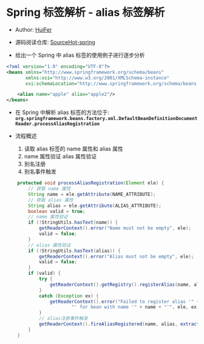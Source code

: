 # Spring 标签解析 - alias 标签解析
- Author: [HuiFer](https://github.com/huifer)
- 源码阅读仓库: [SourceHot-spring](https://github.com/SourceHot/spring-framework-read)



- 给出一个 Spring 中 alias 标签的使用例子进行逐步分析

```xml
<?xml version="1.0" encoding="UTF-8"?>
<beans xmlns="http://www.springframework.org/schema/beans"
	   xmlns:xsi="http://www.w3.org/2001/XMLSchema-instance"
	   xsi:schemaLocation="http://www.springframework.org/schema/beans http://www.springframework.org/schema/beans/spring-beans.xsd">

	<alias name="apple" alias="apple2"/>
</beans>
```
- 在 Spring 中解析 alias 标签的方法位于: **`org.springframework.beans.factory.xml.DefaultBeanDefinitionDocumentReader.processAliasRegistration`**

- 流程概述
    1. 读取 alias 标签的 name 属性和 alias 属性
    1. name 属性验证 alias 属性验证
    1. 别名注册
    1. 别名事件触发

```java
	protected void processAliasRegistration(Element ele) {
		// 获取 name 属性
		String name = ele.getAttribute(NAME_ATTRIBUTE);
		// 获取 alias 属性
		String alias = ele.getAttribute(ALIAS_ATTRIBUTE);
		boolean valid = true;
		// name 属性验证
		if (!StringUtils.hasText(name)) {
			getReaderContext().error("Name must not be empty", ele);
			valid = false;
		}
		// alias 属性验证
		if (!StringUtils.hasText(alias)) {
			getReaderContext().error("Alias must not be empty", ele);
			valid = false;
		}
		if (valid) {
			try {
				getReaderContext().getRegistry().registerAlias(name, alias);
			}
			catch (Exception ex) {
				getReaderContext().error("Failed to register alias '" + alias +
						"' for bean with name '" + name + "'", ele, ex);
			}
			// alias注册事件触发
			getReaderContext().fireAliasRegistered(name, alias, extractSource(ele));
		}
	}

```